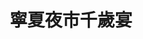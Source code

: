 ---
title: "寧夏夜市千歲宴"
description: "寧夏夜市千歲宴"
layout: shop
keywords:
  - 美食競賽
  - 台灣美食
  - 美食精選
datePublished: "2025-06-30"
dateModified: "2025-07-04"
city: "台北市"
district: "大同區"
address: "台北市大同區寧夏路58號2樓"
phone: "0987456794"
geo: "25.05667749721933, 121.51536314738564"
google_map: "https://maps.app.goo.gl/5piZfcfCfs4tdboNA"
footinder: "https://footinder.com.tw/%e5%8f%b0%e5%8c%97%e5%b8%82%e5%a4%a7%e5%90%8c%e5%8d%80/35031/"
official: ""
award:
  - name: "500盤"
    year: "2024"
    entries:
      - dishes:
          - "滷肉飯、臭豆腐、香腸、雞捲"

---